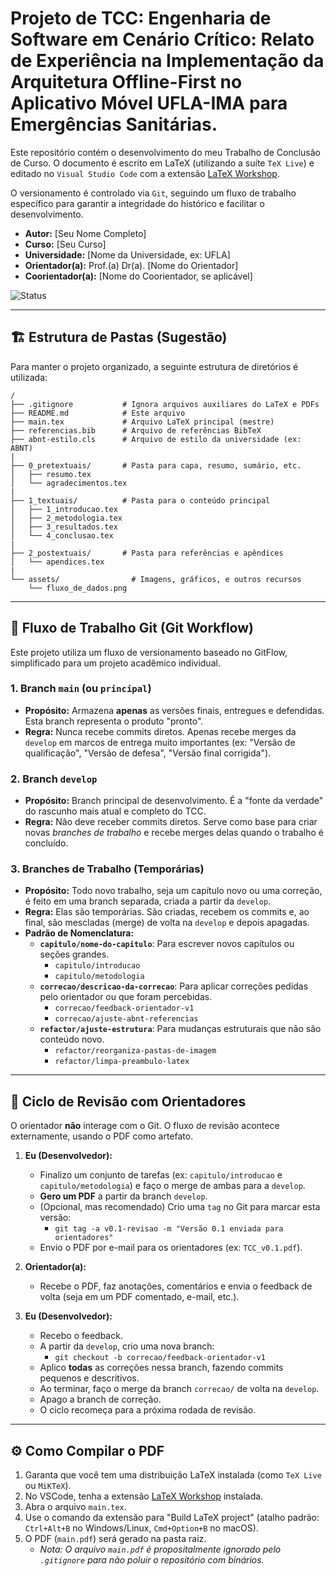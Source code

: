 # Projeto de TCC: Engenharia de Software em Cenário Crítico: Relato de Experiência na Implementação da Arquitetura Offline-First no Aplicativo Móvel UFLA-IMA para Emergências Sanitárias.

Este repositório contém o desenvolvimento do meu Trabalho de Conclusão de Curso. O documento é escrito em LaTeX (utilizando a suíte `TeX Live`) e editado no `Visual Studio Code` com a extensão [LaTeX Workshop](https://marketplace.visualstudio.com/items?itemName=James-Yu.latex-workshop).

O versionamento é controlado via `Git`, seguindo um fluxo de trabalho específico para garantir a integridade do histórico e facilitar o desenvolvimento.

* **Autor:** [Seu Nome Completo]
* **Curso:** [Seu Curso]
* **Universidade:** [Nome da Universidade, ex: UFLA]
* **Orientador(a):** Prof.(a) Dr(a). [Nome do Orientador]
* **Coorientador(a):** [Nome do Coorientador, se aplicável]

![Status](https://img.shields.io/badge/status-em_desenvolvimento-yellow)

---

## 🏗️ Estrutura de Pastas (Sugestão)

Para manter o projeto organizado, a seguinte estrutura de diretórios é utilizada:

```
/
├── .gitignore           # Ignora arquivos auxiliares do LaTeX e PDFs
├── README.md            # Este arquivo
├── main.tex             # Arquivo LaTeX principal (mestre)
├── referencias.bib      # Arquivo de referências BibTeX
├── abnt-estilo.cls      # Arquivo de estilo da universidade (ex: ABNT)
|
├── 0_pretextuais/       # Pasta para capa, resumo, sumário, etc.
│   ├── resumo.tex
│   └── agradecimentos.tex
|
├── 1_textuais/          # Pasta para o conteúdo principal
│   ├── 1_introducao.tex
│   ├── 2_metodologia.tex
│   ├── 3_resultados.tex
│   └── 4_conclusao.tex
|
├── 2_postextuais/       # Pasta para referências e apêndices
│   └── apendices.tex
|
└── assets/                # Imagens, gráficos, e outros recursos
    └── fluxo_de_dados.png
```

---

## 🚀 Fluxo de Trabalho Git (Git Workflow)

Este projeto utiliza um fluxo de versionamento baseado no GitFlow, simplificado para um projeto acadêmico individual.

### 1. Branch `main` (ou `principal`)
* **Propósito:** Armazena **apenas** as versões finais, entregues e defendidas. Esta branch representa o produto "pronto".
* **Regra:** Nunca recebe commits diretos. Apenas recebe merges da `develop` em marcos de entrega muito importantes (ex: "Versão de qualificação", "Versão de defesa", "Versão final corrigida").

### 2. Branch `develop`
* **Propósito:** Branch principal de desenvolvimento. É a "fonte da verdade" do rascunho mais atual e completo do TCC.
* **Regra:** Não deve receber commits diretos. Serve como base para criar novas *branches de trabalho* e recebe merges delas quando o trabalho é concluído.

### 3. Branches de Trabalho (Temporárias)
* **Propósito:** Todo novo trabalho, seja um capítulo novo ou uma correção, é feito em uma branch separada, criada a partir da `develop`.
* **Regra:** Elas são temporárias. São criadas, recebem os commits e, ao final, são mescladas (merge) de volta na `develop` e depois apagadas.
* **Padrão de Nomenclatura:**
    * **`capitulo/nome-do-capitulo`**: Para escrever novos capítulos ou seções grandes.
        * `capitulo/introducao`
        * `capitulo/metodologia`
    * **`correcao/descricao-da-correcao`**: Para aplicar correções pedidas pelo orientador ou que foram percebidas.
        * `correcao/feedback-orientador-v1`
        * `correcao/ajuste-abnt-referencias`
    * **`refactor/ajuste-estrutura`**: Para mudanças estruturais que não são conteúdo novo.
        * `refactor/reorganiza-pastas-de-imagem`
        * `refactor/limpa-preambulo-latex`

---

## 🔄 Ciclo de Revisão com Orientadores

O orientador **não** interage com o Git. O fluxo de revisão acontece externamente, usando o PDF como artefato.

1.  **Eu (Desenvolvedor):**
    * Finalizo um conjunto de tarefas (ex: `capitulo/introducao` e `capitulo/metodologia`) e faço o merge de ambas para a `develop`.
    * **Gero um PDF** a partir da branch `develop`.
    * (Opcional, mas recomendado) Crio uma `tag` no Git para marcar esta versão:
        * `git tag -a v0.1-revisao -m "Versão 0.1 enviada para orientadores"`
    * Envio o PDF por e-mail para os orientadores (ex: `TCC_v0.1.pdf`).

2.  **Orientador(a):**
    * Recebe o PDF, faz anotações, comentários e envia o feedback de volta (seja em um PDF comentado, e-mail, etc.).

3.  **Eu (Desenvolvedor):**
    * Recebo o feedback.
    * A partir da `develop`, crio uma nova branch:
        * `git checkout -b correcao/feedback-orientador-v1`
    * Aplico **todas** as correções nessa branch, fazendo commits pequenos e descritivos.
    * Ao terminar, faço o merge da branch `correcao/` de volta na `develop`.
    * Apago a branch de correção.
    * O ciclo recomeça para a próxima rodada de revisão.

---

## ⚙️ Como Compilar o PDF

1.  Garanta que você tem uma distribuição LaTeX instalada (como `TeX Live` ou `MiKTeX`).
2.  No VSCode, tenha a extensão [LaTeX Workshop](https://marketplace.visualstudio.com/items?itemName=James-Yu.latex-workshop) instalada.
3.  Abra o arquivo `main.tex`.
4.  Use o comando da extensão para "Build LaTeX project" (atalho padrão: `Ctrl+Alt+B` no Windows/Linux, `Cmd+Option+B` no macOS).
5.  O PDF (`main.pdf`) será gerado na pasta raiz.
    * *Nota: O arquivo `main.pdf` é propositalmente ignorado pelo `.gitignore` para não poluir o repositório com binários.*